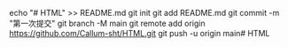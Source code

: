 echo "# HTML" >> README.md 
git init 
git add README.md 
git commit -m "第一次提交" 
git branch -M main 
git remote add origin https://github.com/Callum-sht/HTML.git
 git push -u origin main# HTML

